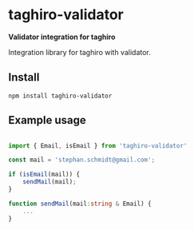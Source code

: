 # taghiro-validator

**Validator integration for taghiro**

Integration library for taghiro with validator.

## Install

```
npm install taghiro-validator
```

## Example usage

```typescript

import { Email, isEmail } from 'taghiro-validator'

const mail = 'stephan.schmidt@gmail.com';

if (isEmail(mail)) {
    sendMail(mail);
}

function sendMail(mail:string & Email) {
    ...
}
```
